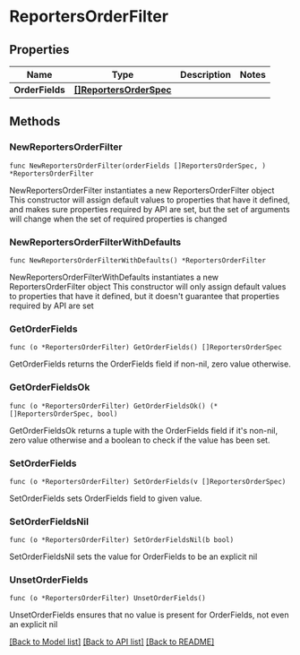 # ReportersOrderFilter

## Properties

Name | Type | Description | Notes
------------ | ------------- | ------------- | -------------
**OrderFields** | [**[]ReportersOrderSpec**](ReportersOrderSpec.md) |  | 

## Methods

### NewReportersOrderFilter

`func NewReportersOrderFilter(orderFields []ReportersOrderSpec, ) *ReportersOrderFilter`

NewReportersOrderFilter instantiates a new ReportersOrderFilter object
This constructor will assign default values to properties that have it defined,
and makes sure properties required by API are set, but the set of arguments
will change when the set of required properties is changed

### NewReportersOrderFilterWithDefaults

`func NewReportersOrderFilterWithDefaults() *ReportersOrderFilter`

NewReportersOrderFilterWithDefaults instantiates a new ReportersOrderFilter object
This constructor will only assign default values to properties that have it defined,
but it doesn't guarantee that properties required by API are set

### GetOrderFields

`func (o *ReportersOrderFilter) GetOrderFields() []ReportersOrderSpec`

GetOrderFields returns the OrderFields field if non-nil, zero value otherwise.

### GetOrderFieldsOk

`func (o *ReportersOrderFilter) GetOrderFieldsOk() (*[]ReportersOrderSpec, bool)`

GetOrderFieldsOk returns a tuple with the OrderFields field if it's non-nil, zero value otherwise
and a boolean to check if the value has been set.

### SetOrderFields

`func (o *ReportersOrderFilter) SetOrderFields(v []ReportersOrderSpec)`

SetOrderFields sets OrderFields field to given value.


### SetOrderFieldsNil

`func (o *ReportersOrderFilter) SetOrderFieldsNil(b bool)`

 SetOrderFieldsNil sets the value for OrderFields to be an explicit nil

### UnsetOrderFields
`func (o *ReportersOrderFilter) UnsetOrderFields()`

UnsetOrderFields ensures that no value is present for OrderFields, not even an explicit nil

[[Back to Model list]](../README.md#documentation-for-models) [[Back to API list]](../README.md#documentation-for-api-endpoints) [[Back to README]](../README.md)


